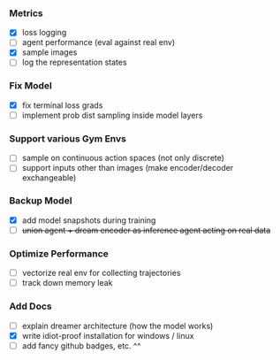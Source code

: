 
### Metrics
- [x] loss logging
- [ ] agent performance (eval against real env)
- [x] sample images
- [ ] log the representation states

### Fix Model
- [x] fix terminal loss grads
- [ ] implement prob dist sampling inside model layers

### Support various Gym Envs
- [ ] sample on continuous action spaces (not only discrete)
- [ ] support inputs other than images (make encoder/decoder exchangeable)

### Backup Model
- [x] add model snapshots during training
- [ ] ~~union agent + dream encoder as inference agent acting on real data~~

### Optimize Performance
- [ ] vectorize real env for collecting trajectories
- [ ] track down memory leak

### Add Docs
- [ ] explain dreamer architecture (how the model works)
- [x] write idiot-proof installation for windows / linux
- [ ] add fancy github badges, etc. ^^
